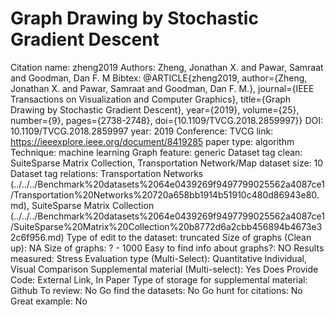 # Graph Drawing by Stochastic Gradient Descent

Citation name: zheng2019
Authors: Zheng, Jonathan X. and Pawar, Samraat and Goodman, Dan F. M
Bibtex: @ARTICLE{zheng2019,
author={Zheng, Jonathan X. and Pawar, Samraat and Goodman, Dan F. M.},
journal={IEEE Transactions on Visualization and Computer Graphics},
title={Graph Drawing by Stochastic Gradient Descent},
year={2019},
volume={25},
number={9},
pages={2738-2748},
doi={10.1109/TVCG.2018.2859997}}
DOI: 10.1109/TVCG.2018.2859997
year: 2019
Conference: TVCG
link: https://ieeexplore.ieee.org/document/8419285
paper type: algorithm
Technique: machine learning
Graph feature: generic
Dataset tag clean: SuiteSparse Matrix Collection, Transportation Network/Map
dataset size: 10
Dataset tag relations: Transportation Networks (../../../Benchmark%20datasets%2064e0439269f9497799025562a4087ce1/Transportation%20Networks%20720a658bb1914b51910c480d86943e80.md), SuiteSparse Matrix Collection (../../../Benchmark%20datasets%2064e0439269f9497799025562a4087ce1/SuiteSparse%20Matrix%20Collection%20b8772d6a2cbb456894b4673e32c6f956.md)
Type of edit to the dataset: truncated
Size of graphs (Clean up): NA
Size of graphs: ? - 1000
Easy to find info about graphs?: NO
Results measured: Stress
Evaluation type (Multi-Select): Quantitative Individual, Visual Comparison
Supplemental material (Multi-select): Yes
Does Provide Code: External Link, In Paper
Type of storage for supplemental material: Github
To review: No
Go find the datasets: No
Go hunt for citations: No
Great example: No